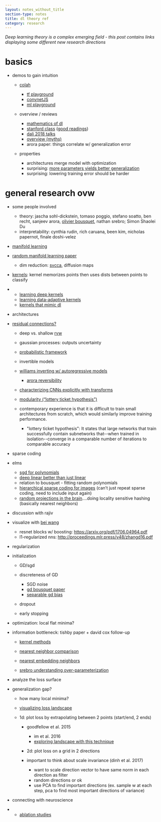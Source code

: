 ```yaml
---
layout: notes_without_title
section-type: notes
title: dl theory ref
category: research
---
```


*Deep learning theory is a complex emerging field - this post contains links displaying some different new research directions*

# basics

- demos to gain intuition

  - [colah](http://colah.github.io/posts/2014-03-NN-Manifolds-Topology/) 
    - [tf playground](https://playground.tensorflow.org/)
    - [convnetJS](https://cs.stanford.edu/people/karpathy/convnetjs//demo/classify2d.html)
    - [ml playground](http://ml-playground.com/)

  - overview / reviews

    - [mathematics of dl](https://arxiv.org/abs/1712.04741)
    - [stanford class](https://stats385.github.io/) ([good readings](https://stats385.github.io/readings))
    - [dali 2018 talks](http://dalimeeting.org/dali2018/workshopTheoryDL.html)
    - [overview (myths)](http://www.mit.edu/~rakhlin/papers/myths.pdf) 
    - arora paper: things correlate w/ generalization error

  - properties	

    - architectures merge model with optimization
    - surprising: [more parameters yields better generalization](https://arxiv.org/abs/1802.08760) 
    - surprising: lowering training error should be harder

# general research ovw
- some people involved
  - theory: jascha sohl-dickstein, tomaso poggio, stefano soatto, ben recht, sanjeev arora, [olivier bousquet](https://arxiv.org/abs/1803.08367), nathan srebro; Simon Shaolei Du
  - interpretability: cynthia rudin, rich caruana, been kim, nicholas papernot, finale doshi-velez

- [manifold learning](https://www.deeplearningbook.org/version-2015-10-03/contents/manifolds.html)

- [random manifold learning paper](https://ieeexplore.ieee.org/document/7348689/) 

  - dim reduction: [svcca](http://papers.nips.cc/paper/7188-svcca-singular-vector-canonical-correlation-analysis-for-deep-understanding-and-improvement), diffusion maps

- [kernels](https://en.wikipedia.org/wiki/Kernel_method#cite_note-4): kernel memorizes points then uses dists between points to classify

- - [learning deep kernels](https://arxiv.org/pdf/1811.08357v1.pdf)
  - [learning data-adaptive kernels](https://arxiv.org/abs/1901.07114)
  - [kernels that mimic dl](https://cseweb.ucsd.edu/~saul/papers/nips09_kernel.pdf)

- architectures

- [residual connections?](https://arxiv.org/pdf/1611.01186.pdf)

  - deep vs. shallow [rvw](http://cbmm.mit.edu/sites/default/files/publications/CBMM-Memo-058v5.pdf)

  - gaussian processes: outputs uncertainty

  - [probabilistic framework](https://www.nari.ee.ethz.ch/commth//pubs/files/deep-2016.pdf)

  - invertible models

  - [williams  inverting w/ autoregressive models](https://arxiv.org/abs/1806.00400)
    - [arora reversibility](https://arxiv.org/pdf/1511.05653.pdf) 

  - [characterizing CNNs explicitly with transforms](https://www.nari.ee.ethz.ch/commth//pubs/files/deep-2016.pdf)

  - [modularity (“lottery ticket hypothesis”)](https://arxiv.org/abs/1803.03635) 

  - contemporary experience is that it is difficult to train small architectures from scratch, which would similarly improve training performance. 
    - "lottery ticket hypothesis": It states that large networks that train successfully contain subnetworks that--when trained in isolation--converge in a comparable number of iterations to comparable accuracy

- sparse coding

- elms

  - [sgd for polynomials](http://proceedings.mlr.press/v32/andoni14.pdf)
  - [deep linear better than just linear](https://arxiv.org/pdf/1811.10495.pdf)
  - relation to bousquet - fitting random polynomials
  - [hierarchical sparse coding for images](https://pdfs.semanticscholar.org/9636/d8aedd476ef19c762923119750aec95bf8ca.pdf) (can’t just repeat sparse coding, need to include input again)
  - [random projections in the brain](https://www.biorxiv.org/content/biorxiv/early/2017/08/25/180471.full.pdf)….doing locality sensitive hashing (basically nearest neighbors)

- discussion with rajiv

- visualize with [bei wang](http://www.sci.utah.edu/~beiwang/)

  - resnet blocks w/ boosting: <https://arxiv.org/pdf/1706.04964.pdf> 
  - l1-regularized nns: <http://proceedings.mlr.press/v48/zhangd16.pdf> 

- regularization

- initialization

  - GD/sgd

  - discreteness of GD
    - SGD noise
    - [gd bousquet paper](https://arxiv.org/pdf/1803.08367.pdf) 
    - [separable gd bias](https://openreview.net/pdf?id=r1q7n9gAb)

  - dropout

  - early stopping

- optimization: local flat minima?

- information bottleneck: tishby paper + david cox follow-up

  - [kernel methods](http://papers.nips.cc/paper/3628-kernel-methods-for-deep-learning.pdfs)

  - [nearest neighbor comparison](https://arxiv.org/pdf/1805.06822.pdf)

  - [nearest embedding neighbors](https://arxiv.org/pdf/1803.04765.pdf)

  - [srebro understanding over-parameterization	](https://arxiv.org/abs/1805.12076)

- analyze the loss surface

- generalization gap?

  - how many local minima?

  - [visualizing loss landscape](https://arxiv.org/pdf/1712.09913.pdf)

  - 1d: plot loss by extrapolating between 2 points (start/end, 2 ends)
    - goodfellow et al. 2015
      - im et al. 2016
      - [exploring landscape with this technique](https://arxiv.org/pdf/1803.00885.pdf)

    - 2d: plot loss on a grid in 2 directions

    - important to think about scale invariance (dinh et al. 2017)
      - want to scale direction vector to have same norm in each direction as filter
      - random directions or ok
      - use PCA to find important directions (ex. sample w at each step, pca to find most important directions of variance)

- connecting with neuroscience

- - [ablation studies](https://arxiv.org/abs/1812.05687)